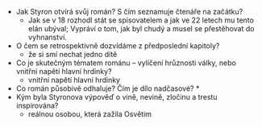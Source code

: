 * Jak Styron otvírá svůj román? S čím seznamuje čtenáře na začátku?
	* Jak se v 18 rozhodl stát se spisovatelem a jak ve 22 letech mu tento elán ubýval; Vypráví o tom, jak byl chudý a musel se přestěhovat do vyhnanství.
* O čem se retrospektivně dozvídáme z předposlední kapitoly?
	* že si smí nechat jedno dítě
* Co je skutečným tématem románu – vylíčení hrůznosti války, nebo vnitřní napětí hlavní hrdinky?
	* vnitřní napětí hlavní hrdinky
* Co román působivě odhaluje? Čím je dílo nadčasové?
	* 
* Kým byla Styronova výpověď o vině, nevině, zločinu a trestu inspirována?
	* reálnou osobou, která zažila Osvětim